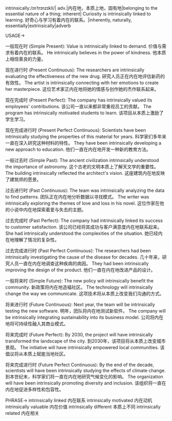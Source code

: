 intrinsically:/ɪnˈtrɪnzɪkli/| adv.|内在地，本质上地，固有地|belonging to the essential nature of a thing; inherent| Curiosity is intrinsically linked to learning. 好奇心与学习有着内在的联系。|inherently, naturally, essentially|extrinsically|adverb

USAGE->

一般现在时 (Simple Present):
Value is intrinsically linked to demand.  价值与需求有着内在的联系。
He intrinsically believes in the power of kindness. 他本质上相信善良的力量。


现在进行时 (Present Continuous):
The researchers are intrinsically evaluating the effectiveness of the new drug.  研究人员正在内在地评估新药的有效性。
The artist is intrinsically connecting with her emotions to create her masterpiece. 这位艺术家正内在地将她的情感与创作她的杰作联系起来。


现在完成时 (Present Perfect):
The company has intrinsically valued its employees' contributions. 该公司一直以来都非常重视员工的贡献。
The program has intrinsically motivated students to learn. 该项目从本质上激励了学生学习。


现在完成进行时 (Present Perfect Continuous):
Scientists have been intrinsically studying the properties of this material for years. 科学家们多年来一直在深入研究这种材料的特性。
They have been intrinsically developing a new approach to education. 他们一直在内在地开发一种新的教育方法。


一般过去时 (Simple Past):
The ancient civilization intrinsically understood the importance of astronomy.  这个古老的文明本质上了解天文学的重要性。
The building intrinsically reflected the architect's vision. 这座建筑内在地反映了建筑师的愿景。


过去进行时 (Past Continuous):
The team was intrinsically analyzing the data to find patterns.  团队正在内在地分析数据以寻找模式。
The writer was intrinsically exploring the themes of love and loss in his novel.  这位作家在他的小说中内在地探索着爱与失去的主题。


过去完成时 (Past Perfect):
The company had intrinsically linked its success to customer satisfaction. 该公司已经将其成功与客户满意度内在地联系起来。
She had intrinsically understood the complexities of the situation. 她已经内在地理解了情况的复杂性。


过去完成进行时 (Past Perfect Continuous):
The researchers had been intrinsically investigating the cause of the disease for decades.  几十年来，研究人员一直在内在地调查这种疾病的病因。
They had been intrinsically improving the design of the product. 他们一直在内在地改进产品的设计。


一般将来时 (Simple Future):
The new policy will intrinsically benefit the community.  新政策将内在地造福社区。
The technology will intrinsically change the way we communicate. 这项技术将从本质上改变我们沟通的方式。


将来进行时 (Future Continuous):
Next year, the team will be intrinsically testing the new software. 明年，团队将内在地测试新软件。
The company will be intrinsically integrating sustainability into its business model.  公司将内在地将可持续性融入其商业模式。


将来完成时 (Future Perfect):
By 2030, the project will have intrinsically transformed the landscape of the city. 到2030年，该项目将从本质上改变城市景观。
The initiative will have intrinsically empowered local communities. 该倡议将从本质上赋能当地社区。


将来完成进行时 (Future Perfect Continuous):
By the end of the decade, scientists will have been intrinsically studying the effects of climate change. 到本世纪末，科学家们将一直在内在地研究气候变化的影响。
The organization will have been intrinsically promoting diversity and inclusion. 该组织将一直在内在地促进多样性和包容性。


PHRASE->
intrinsically linked  内在联系
intrinsically motivated  内在动机
intrinsically valuable  内在价值
intrinsically different  本质上不同
intrinsically related  内在相关
